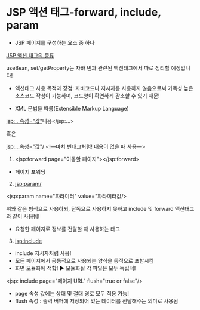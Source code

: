 # JSP 액션 태그-forward, include, param

- JSP 페이지를 구성하는 요소 중 하나

[JSP 액션 태그의 종류](JSP%20%E1%84%8B%E1%85%A2%E1%86%A8%E1%84%89%E1%85%A7%E1%86%AB%20%E1%84%90%E1%85%A2%E1%84%80%E1%85%B3-forward,%20include,%20param%209c87e32fc2b544d6804e5a4df914f024/JSP%20%E1%84%8B%E1%85%A2%E1%86%A8%E1%84%89%E1%85%A7%E1%86%AB%20%E1%84%90%E1%85%A2%E1%84%80%E1%85%B3%E1%84%8B%E1%85%B4%20%E1%84%8C%E1%85%A9%E1%86%BC%E1%84%85%E1%85%B2%20c16f2da63a5445b9b39b95a555fd63df.csv)

useBean, set/getProperty는 자바 빈과 관련된 액션태그에서 따로 정리할 예정입니다!

- 액션태그 사용 목적과 장점: 자바코드나 지시자를 사용하지 않음으로써 가독성 높은 소스코드 작성이 가능하며, 코드양이 확연하게 감소할 수 있기 때문!

- XML 문법을 따름(Extensible Markup Language)

<jsp:...속성="값">내용</jsp:...>

혹은

<jsp:...속성="값"/> <!—마치 빈태그처럼! 내용이 없을 때 사용—>

1. <jsp:forward page="이동할 페이지"></jsp:forward>
- 페이지 포워딩

2. <jsp:param/>

<jsp:param name="파라미터" value="파라미터값/>

위와 같은 형식으로 사용하되, 단독으로 사용하지 못하고 include 및 forward 액션태그와 같이 사용됨!

- 요청한 페이지로 정보를 전달할 때 사용하는 태그

3. <jsp:include>

- include 지시자처럼 사용!
- 모든 페이지에서 공통적으로 사용되는 양식을 동적으로 포함시킴
- 화면 모듈화에 적합! ▶️ 모듈화될 각 파일은 모두 독립적!

<jsp: include page="페이지 URL" flush="true or false"/>

- page 속성 값에는 상대 및 절대 경로 모두 적용 가능!
- flush 속성 : 출력 버퍼에 저장되어 있는 데이터를 전달해주는 의미로 사용됨